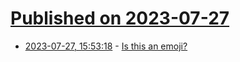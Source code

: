 # [Published on 2023-07-27](index.md)

* [2023-07-27, 15:53:18](https://lobste.rs/s/vdj66z/is_this_emoji) - [Is this an emoji?](https://spiffy.tech/is-this-an-emoji)
